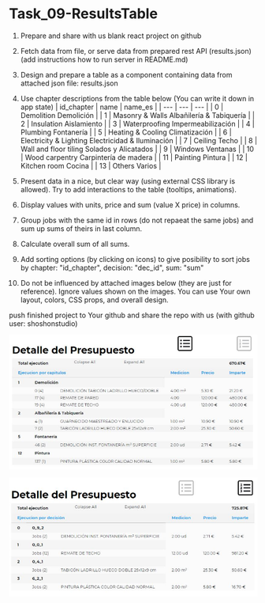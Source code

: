 # Task_09-ResultsTable

1. Prepare and share with us blank react project on github
2. Fetch data from file, or serve data from prepared rest API (results.json) (add instructions how to run server in README.md)
3. Design and prepare a table as a component containing data from attached json file: results.json
4. Use chapter descriptions from the table below (You can write it down in app state)
| id_chapter | name |	name_es |
| --- | --- | --- |
| 0	| Demolition	Demolición |
| 1	| Masonry & Walls	Albañilería & Tabiquería |
| 2	| Insulation	Aislamiento |
| 3	| Waterproofing	Impermeabilización |
| 4	| Plumbing	Fontanería |
| 5	| Heating & Cooling	Climatización |
| 6	| Electricity & Lighting	Electricidad & Iluminación |
| 7	| Ceiling	Techo |
| 8	| Wall and floor tiling	Solados y Alicatados |
| 9	| Windows	Ventanas |
| 10	| Wood carpentry	Carpintería de madera |
| 11	| Painting	Pintura |
| 12	| Kitchen room	Cocina |
| 13	| Others	Varios |

6. Present data in a nice, but clear way (using external CSS library is allowed). Try to add interactions to the table (tooltips, animations).
7. Display values with units, price and sum (value X price) in columns.
8. Group jobs with the same id in rows (do not repaeat the same jobs) and sum up sums of theirs in last column.
9. Calculate overall sum of all sums.
10. Add sorting options (by clicking on icons) to give posibility to sort jobs by chapter: "id_chapter", decision: "dec_id", sum: "sum"
11. Do not be influenced by attached images below (they are just for reference). Ignore values shown on the images. You can use Your own layout, colors, CSS props, and overall design.

push finished project to Your github and share the repo with us (with github user: shoshonstudio)

![Table_01](Table_01.JPG)

![Table_02](Table_02.JPG)
